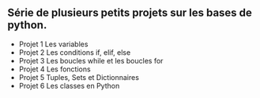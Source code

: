 

## Série de plusieurs petits projets sur les bases de python.

- Projet 1 Les variables
- Projet 2 Les conditions if, elif, else
- Projet 3 Les boucles while et les boucles for
- Projet 4 Les fonctions
- Projet 5 Tuples, Sets et Dictionnaires
- Projet 6 Les classes en Python